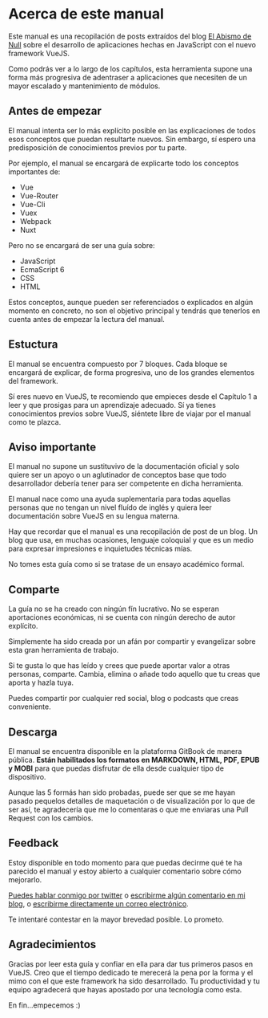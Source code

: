 # Acerca de este manual

Este manual es una recopilación de posts extraídos del blog [El Abismo de Null](https://elabismodenull.wordpress.com/tag/vuejs/) sobre el desarrollo de aplicaciones hechas en JavaScript con el nuevo framework VueJS.

Como podrás ver a lo largo de los capítulos, esta herramienta supone una forma más progresiva de adentraser a aplicaciones que necesiten de un mayor escalado y mantenimiento de módulos.

## Antes de empezar

El manual intenta ser lo más explícito posible en las explicaciones de todos esos conceptos que puedan resultarte nuevos. Sin embargo, sí espero una predisposición de conocimientos previos por tu parte.

Por ejemplo, el manual se encargará de explicarte todo los conceptos importantes de:

* Vue
* Vue-Router
* Vue-Cli
* Vuex
* Webpack
* Nuxt

Pero no se encargará de ser una guía sobre:

* JavaScript
* EcmaScript 6
* CSS
* HTML

Estos conceptos, aunque pueden ser referenciados o explicados en algún momento en concreto, no son el objetivo principal y tendrás que tenerlos en cuenta antes de empezar la lectura del manual.

## Estuctura

El manual se encuentra compuesto por 7 bloques. Cada bloque se encargará de explicar, de forma progresiva, uno de los grandes elementos del framework. 

Sí eres nuevo en VueJS, te recomiendo que empieces desde el Capítulo 1 a leer y que prosigas para un aprendizaje adecuado. Sí ya tienes conocimientos previos sobre VueJS, siéntete libre de viajar por el manual como te plazca. 

## Aviso importante

El manual no supone un sustituvivo de la documentación oficial y solo quiere ser un apoyo o un aglutinador de conceptos base que todo desarrollador debería tener para ser competente en dicha herramienta.

El manual nace como una ayuda suplementaria para todas aquellas personas que no tengan un nivel fluído de inglés y quiera leer documentación sobre VueJS en su lengua materna.

Hay que recordar que el manual es una recopilación de post de un blog. Un blog que usa, en muchas ocasiones, lenguaje coloquial y que es un medio para expresar impresiones e inquietudes técnicas mías.

No tomes esta guía como si se tratase de un ensayo académico formal.

## Comparte

La guía no se ha creado con ningún fín lucrativo. No se esperan aportaciones económicas, ni se cuenta con ningún derecho de autor explícito.

Simplemente ha sido creada por un afán por compartir y evangelizar sobre esta gran herramienta de trabajo.

Si te gusta lo que has leído y crees que puede aportar valor a otras personas, comparte. Cambia, elimina o añade todo aquello que tu creas que aporta y hazla tuya. 

Puedes compartir por cualquier red social, blog o podcasts que creas conveniente.

## Descarga

El manual se encuentra disponible en la plataforma GitBook de manera pública. **Están habilitados los formatos en MARKDOWN, HTML, PDF, EPUB y MOBI** para que puedas disfrutar de ella desde cualquier tipo de dispositivo.

Aunque las 5 formás han sido probadas, puede ser que se me hayan pasado pequelos detalles de maquetación o de visualización por lo que de ser así, te agradecería que me lo comentaras o que me enviaras una Pull Request con los cambios.

## Feedback

Estoy disponible en todo momento para que puedas decirme qué te ha parecido el manual y estoy abierto a cualquier comentario sobre cómo mejorarlo.

[Puedes hablar conmigo por twitter](https://twitter.com/jdonsan) o [escribirme algún comentario en mi blog](https://elabismodenull.wordpress.com/tag/vuejs/), o [escribirme directamente un correo electrónico](jose.dongil@gmail.com). 

Te intentaré contestar en la mayor brevedad posible. Lo prometo.

## Agradecimientos

Gracias por leer esta guía y confiar en ella para dar tus primeros pasos en VueJS. Creo que el tiempo dedicado te merecerá la pena por la forma y el mimo con el que este framework ha sido desarrollado. Tu productividad y tu equipo agradecerá que hayas apostado por una tecnología como esta. 

En fin...empecemos :)


